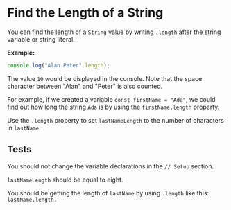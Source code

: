 # Find the Length of a String

You can find the length of a `String` value by writing `.length` after the string variable or string literal.

**Example:**


```javascript
console.log("Alan Peter".length);
```

The value `10` would be displayed in the console. Note that the space character between "Alan" and "Peter" is also counted.

For example, if we created a variable `const firstName = "Ada"`, we could find out how long the string `Ada` is by using the `firstName.length` property.

Use the `.length` property to set `lastNameLength` to the number of characters in `lastName`.

## Tests

You should not change the variable declarations in the `// Setup` section.

`lastNameLength` should be equal to eight.

You should be getting the length of `lastName` by using `.length` like this: `lastName.length.`